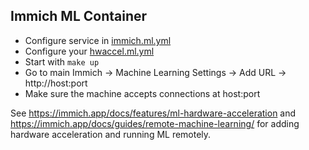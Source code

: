 Immich ML Container
-------------------
- Configure service in [immich.ml.yml](immich.ml.yml)
- Configure your [hwaccel.ml.yml](hwaccel.ml.yml)
- Start with `make up`
- Go to main Immich -> Machine Learning Settings -> Add URL -> http://host:port
- Make sure the machine accepts connections at host:port

See https://immich.app/docs/features/ml-hardware-acceleration
and https://immich.app/docs/guides/remote-machine-learning/
for adding hardware acceleration and running ML remotely.
